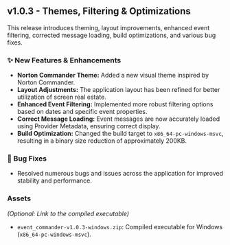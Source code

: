 ## v1.0.3 - Themes, Filtering & Optimizations

This release introduces theming, layout improvements, enhanced event filtering, corrected message loading, build optimizations, and various bug fixes.

### ✨ New Features & Enhancements

- **Norton Commander Theme:** Added a new visual theme inspired by Norton Commander.
- **Layout Adjustments:** The application layout has been refined for better utilization of screen real estate.
- **Enhanced Event Filtering:** Implemented more robust filtering options based on dates and specific event properties.
- **Correct Message Loading:** Event messages are now accurately loaded using Provider Metadata, ensuring correct display.
- **Build Optimization:** Changed the build target to `x86_64-pc-windows-msvc`, resulting in a binary size reduction of approximately 200KB.

### 🐛 Bug Fixes

- Resolved numerous bugs and issues across the application for improved stability and performance.

### Assets

_(Optional: Link to the compiled executable)_

- `event_commander-v1.0.3-windows.zip`: Compiled executable for Windows (`x86_64-pc-windows-msvc`).
